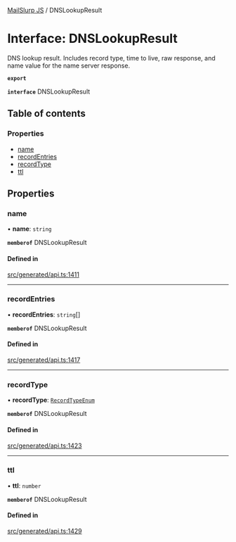 [MailSlurp JS](../README.md) / DNSLookupResult

# Interface: DNSLookupResult

DNS lookup result. Includes record type, time to live, raw response, and name value for the name server response.

**`export`**

**`interface`** DNSLookupResult

## Table of contents

### Properties

- [name](DNSLookupResult.md#name)
- [recordEntries](DNSLookupResult.md#recordentries)
- [recordType](DNSLookupResult.md#recordtype)
- [ttl](DNSLookupResult.md#ttl)

## Properties

### name

• **name**: `string`

**`memberof`** DNSLookupResult

#### Defined in

[src/generated/api.ts:1411](https://github.com/mailslurp/mailslurp-client/blob/1460b4d/src/generated/api.ts#L1411)

___

### recordEntries

• **recordEntries**: `string`[]

**`memberof`** DNSLookupResult

#### Defined in

[src/generated/api.ts:1417](https://github.com/mailslurp/mailslurp-client/blob/1460b4d/src/generated/api.ts#L1417)

___

### recordType

• **recordType**: [`RecordTypeEnum`](../enums/DNSLookupResult.RecordTypeEnum.md)

**`memberof`** DNSLookupResult

#### Defined in

[src/generated/api.ts:1423](https://github.com/mailslurp/mailslurp-client/blob/1460b4d/src/generated/api.ts#L1423)

___

### ttl

• **ttl**: `number`

**`memberof`** DNSLookupResult

#### Defined in

[src/generated/api.ts:1429](https://github.com/mailslurp/mailslurp-client/blob/1460b4d/src/generated/api.ts#L1429)
